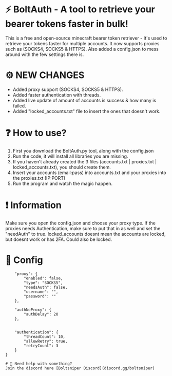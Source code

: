 # ⚡️ BoltAuth - A tool to retrieve your bearer tokens faster in bulk!
This is a free and open-source minecraft bearer token retriever - It's used to retrieve your tokens faster for multiple accounts.
It now supports proxies such as (SOCKS4, SOCKS5 & HTTPS).
Also added a config.json to mess around with the few settings there is.

# ⚙️ NEW CHANGES
- Added proxy support (SOCKS4, SOCKS5 & HTTPS).
- Added faster authentication with threads.
- Added live update of amount of accounts is success & how many is failed.
- Added "locked_accounts.txt" file to insert the ones that doesn't work.


# ❓ How to use?
1. First you download the BoltAuth.py tool, along with the config.json
2. Run the code, it will install all libraries you are missing.
3. If you haven't already created the 3 files (accounts.txt | proxies.txt | locked_accounts.txt), you should create them.
4. Insert your accounts (email:pass) into accounts.txt and your proxies into the proxies.txt (IP:PORT)
5. Run the program and watch the magic happen.


# ❗️ Information
Make sure you open the config.json and choose your proxy type. If the proxies needs Authentication, make sure to put that in as well and set the "needAuth" to true.
locked_accounts doesnt mean the accounts are locked, but doesnt work or has 2FA. Could also be locked.

# 📄 Config
```{
    "proxy": {
        "enabled": false,
        "type": "SOCKS5", 
        "needsAuth": false,
        "username": "",
        "password": "" 
    },

    "authNoProxy": {
        "authDelay": 20
    },
    
    
    "authentication": {
        "threadCount": 10, 
        "allowRetry": true, 
        "retryCount": 3 
    }
}

# 🔰 Need help with something?
Join the discord here [Boltsniper Discord](discord.gg/boltsniper)




